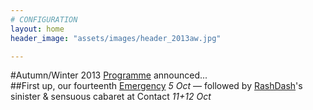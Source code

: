```yaml
---
# CONFIGURATION
layout: home
header_image: "assets/images/header_2013aw.jpg"

---
```

#Autumn/Winter 2013 [Programme](/current/2013-autumnwinter/index.html) announced...           
##First up, our fourteenth [Emergency](/current/2013-emergency/index.html) *5 Oct* — followed by [RashDash](/current/2013-autumnwinter/rashdash/index.html)'s sinister & sensuous cabaret at Contact *11+12 Oct*
